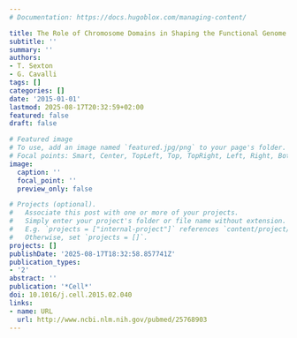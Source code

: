 ```yaml
---
# Documentation: https://docs.hugoblox.com/managing-content/

title: The Role of Chromosome Domains in Shaping the Functional Genome
subtitle: ''
summary: ''
authors:
- T. Sexton
- G. Cavalli
tags: []
categories: []
date: '2015-01-01'
lastmod: 2025-08-17T20:32:59+02:00
featured: false
draft: false

# Featured image
# To use, add an image named `featured.jpg/png` to your page's folder.
# Focal points: Smart, Center, TopLeft, Top, TopRight, Left, Right, BottomLeft, Bottom, BottomRight.
image:
  caption: ''
  focal_point: ''
  preview_only: false

# Projects (optional).
#   Associate this post with one or more of your projects.
#   Simply enter your project's folder or file name without extension.
#   E.g. `projects = ["internal-project"]` references `content/project/deep-learning/index.md`.
#   Otherwise, set `projects = []`.
projects: []
publishDate: '2025-08-17T18:32:58.857741Z'
publication_types:
- '2'
abstract: ''
publication: '*Cell*'
doi: 10.1016/j.cell.2015.02.040
links:
- name: URL
  url: http://www.ncbi.nlm.nih.gov/pubmed/25768903
---
```

